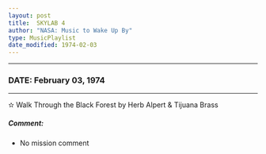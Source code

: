 ```yaml
---
layout: post
title:  SKYLAB 4
author: "NASA: Music to Wake Up By"
type: MusicPlaylist
date_modified: 1974-02-03
---
```


----
### DATE: February 03, 1974
----
✫ Walk Through the Black Forest by Herb Alpert & Tijuana Brass

##### Comment:
* No mission comment
